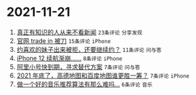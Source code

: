 # 2021-11-21

1. [真正有知识的人从来不看新闻](https://www.v2ex.com/t/816886) `23条评论` `分享发现`
1. [官网 trade in 被刀](https://www.v2ex.com/t/816890) `15条评论` `iPhone`
1. [约喜欢的妹子出来被拒，还要继续约？](https://www.v2ex.com/t/816883) `11条评论` `问与答`
1. [iPhone 12 续航渐崩……](https://www.v2ex.com/t/816893) `8条评论` `iPhone`
1. [阿里小号快到期，寻求替代方案](https://www.v2ex.com/t/816892) `7条评论` `问与答`
1. [2021 年底了，高德地图和百度地图谁更胜一筹？](https://www.v2ex.com/t/816887) `7条评论` `iPhone`
1. [做一个好的音乐推荐算法有那么难吗…](https://www.v2ex.com/t/816891) `6条评论` `音乐`
